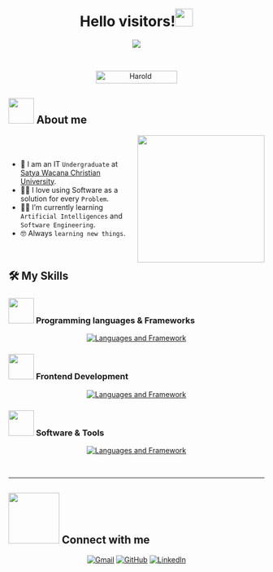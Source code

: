 <h1 align="center">Hello visitors!<img src="https://media.giphy.com/media/hvRJCLFzcasrR4ia7z/giphy.gif" width="35"></h1>
<p align="center">
<!-- nanti masukin linked or instagram into this href -->
  <a href=" "><img src="https://readme-typing-svg.herokuapp.com?font=Time+New+Roman&color=%23C8BE25&size=25&center=true&vCenter=true&width=600&height=100&lines=I'm+Harold+Tanuwijaya;Aspiring+Software+Engineer;Adaptable+and+Always+Learning+More;Get+to+know+me+more!"></a>
</p>

<!-- https://readme-typing-svg.demolab.com/demo/?lines=Nice+to+meet+you!+I'm+Harold+Tanuwijaya -->

<br>

<p align="center"> 
	<img src="https://komarev.com/ghpvc/?username=HaroldTanuwijaya&label=Profile%20views&color=0047AB&style=plastic?" alt="Harold" height=25px, width=160px/> 
	<!---
		<a href = "https://commits.top/egypt.html" target="_blank">
			<img src="https://aktive.tk/egypt/7oSkaaa?color=red" alt="Most Active Users" target="_blank" height=25px, width=250px/> 
		</a>
	-->
	<!-- <a href = "https://commits.top/egypt.html" target="_blank">
		<img src="https://enfsgag3ayy6w9q.m.pipedream.net/&style=plastic" alt="7oSkaaa" target="_blank" height=25px, width=250px/> 
	</a> -->

</p>

	
## <picture><img src = "https://github.com/7oSkaaa/7oSkaaa/blob/main/Images/about_me.gif?raw=true" width = 50px></picture> About me

<picture> <img align="right" src="https://github.com/7oSkaaa/7oSkaaa/blob/main/Images/Right_Side.gif?raw=true" width = 250px></picture>

<br><br>

- :school: I am an IT `Undergraduate` at [Satya Wacana Christian University](https://uksw.edu/).
- :technologist: I love using Software as a solution for every `Problem`.
- :student: I’m currently learning `Artificial Intelligences` and `Software Engineering`.
- :nerd_face: Always `learning new things`.
<!--- - :boom: You can visit [MY WEBSITE]() to see my portfolio (in Progress) :smile:.-->
<br>

## 🛠️ My Skills

### <picture> <img src = "https://github.com/7oSkaaa/7oSkaaa/blob/main/Images/Programming_Languages.gif?raw=true" width = 50px>  </picture> Programming languages & Frameworks

<!-- ini ganti nanti -->
<p align="center"> 
   <a href="#">
    <img src="https://skillicons.dev/icons?i=cpp,c,python,r,php,java,laravel,flask,&perline=8" alt="Languages and Framework" />
  </a>
</p>

### <picture> <img src = "https://github.com/7oSkaaa/7oSkaaa/blob/main/Images/Front_End.gif?raw=true" width = 50px>  </picture> Frontend Development
<p align="center"> 
    <a href="#">
    <img src="https://skillicons.dev/icons?i=html,css,js,bootstrap,tailwind,&perline=8" alt="Languages and Framework" />
  </a>
</p>

 ### <picture> <img src = "https://github.com/7oSkaaa/7oSkaaa/blob/main/Images/Software_Tools.gif?raw=true" width = 50px>  </picture> Software & Tools
 
<p align="center">
  <a href="#">
    <img src="https://skillicons.dev/icons?i=gcp,mongodb,docker,redis,postman,vscode,figma,r,powershell,npm,notion&perline=6" alt="Languages and Framework" />
  </a>
</p>



<br> 

---
<!--
<p align = "center">
	<a href="https://github.com/piyushsuthar/github-readme-quotes"> <img alt = "Quote" src="https://quotes-github-readme.vercel.app/api?type=horizontal&theme=tokyonight&animation=grow_out_in&quoteCategory=programming">
</p>

## <picture> <img src = "https://github.com/7oSkaaa/7oSkaaa/blob/main/Images/Statistics.gif?raw=true" width = 50px>  </picture> Github Stats

-->

## <picture> <img src="https://github.com/7oSkaaa/7oSkaaa/blob/main/Images/Connect-with-me.gif?raw=true" width="100px"> </picture> Connect with me
<p align="center">
	<a href="mailto:haroldtanu@gmail.com"><img img src="https://skillicons.dev/icons?i=gmail" alt="Gmail"/></a>
	<a href="https://github.com/HaroldTanuwijaya"><img src="https://skillicons.dev/icons?i=github" alt="GitHub"/></a>
	<a href="https://www.linkedin.com/in/haroldtanuwijaya/"><img src="https://skillicons.dev/icons?i=linkedin" alt="LinkedIn"/></a>
</p>
